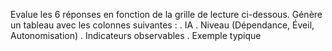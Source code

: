 
Evalue les 6 réponses en fonction de la grille de lecture ci-dessous.
Génère un tableau avec les colonnes suivantes :
. IA
. Niveau (Dépendance, Éveil, Autonomisation)
. Indicateurs observables
. Exemple typique

